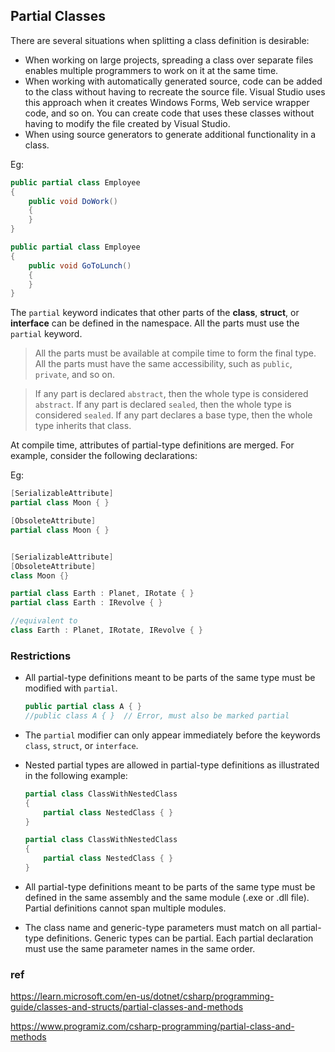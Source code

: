 ## Partial Classes
There are several situations when splitting a class definition is desirable:

-   When working on large projects, spreading a class over separate files enables multiple programmers to work on it at the same time.
-   When working with automatically generated source, code can be added to the class without having to recreate the source file. Visual Studio uses this approach when it creates Windows Forms, Web service wrapper code, and so on. You can create code that uses these classes without having to modify the file created by Visual Studio.
-   When using source generators to generate additional functionality in a class.


Eg:
```cs
public partial class Employee
{
    public void DoWork()
    {
    }
}

public partial class Employee
{
    public void GoToLunch()
    {
    }
}
```

The `partial` keyword indicates that other parts of the **class**, **struct**, or **interface** can be defined in the namespace. All the parts must use the `partial` keyword. 

> All the parts must be available at compile time to form the final type. All the parts must have the same accessibility, such as `public`, `private`, and so on.

> If any part is declared `abstract`, then the whole type is considered `abstract`. If any part is declared `sealed`, then the whole type is considered `sealed`. If any part declares a base type, then the whole type inherits that class.


At compile time, attributes of partial-type definitions are merged. For example, consider the following declarations:

Eg:
```cs
[SerializableAttribute]
partial class Moon { }

[ObsoleteAttribute]
partial class Moon { }

```

```cs

[SerializableAttribute]
[ObsoleteAttribute]
class Moon {}

```

```cs
partial class Earth : Planet, IRotate { }
partial class Earth : IRevolve { }

//equivalent to
class Earth : Planet, IRotate, IRevolve { }

```


### Restrictions
- All partial-type definitions meant to be parts of the same type must be modified with `partial`. 
    ```cs
    public partial class A { }
    //public class A { }  // Error, must also be marked partial
    ```
- The `partial` modifier can only appear immediately before the keywords `class`, `struct`, or `interface`.
- Nested partial types are allowed in partial-type definitions as illustrated in the following example:
  
    ```cs
    partial class ClassWithNestedClass
    {
        partial class NestedClass { }
    }

    partial class ClassWithNestedClass
    {
        partial class NestedClass { }
    }
    ```
- All partial-type definitions meant to be parts of the same type must be defined in the same assembly and the same module (.exe or .dll file). Partial definitions cannot span multiple modules.
- The class name and generic-type parameters must match on all partial-type definitions. Generic types can be partial. Each partial declaration must use the same parameter names in the same order.



### ref
https://learn.microsoft.com/en-us/dotnet/csharp/programming-guide/classes-and-structs/partial-classes-and-methods

https://www.programiz.com/csharp-programming/partial-class-and-methods




